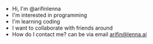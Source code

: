 - Hi, I'm @arifinlenna
- I'm interested in programming
- I'm learning coding
- I want to collaborate with friends around
- How do I contact me? can be via email arifin@lenna.ai

<!---
arifinlenna/arifinlenna is a dedicated repository because `README.md` (this file) appears in your GitHub profile.
You can click the Preview link to see your changes.
--->
